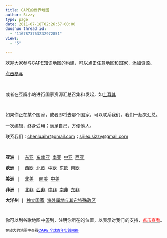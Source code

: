 ```yaml
---
title: CAPE的世界地图
author: Sizzy
type: page
date: 2011-07-18T02:26:57+00:00
duoshuo_thread_id:
  - "1167873763232972851"
views:
  - "5"

---
```

欢迎大家参与CAPE知识地图的构建，可以点击任意地区和国家，添加资源。

[点击参与][1]

&nbsp;

或者在豆瓣小站进行国家资源汇总召集和发起，如[土耳其][2]

&nbsp;

如果你正在某个国家，或者即将去那个国家，可以联系我们，我们一起来汇总。

一次编辑，终身受用；满足自己，方便他人。

联系我们：chenluaihr@gmail.com；sijiex.sizzy@gmail.com

&nbsp;

<pre><strong>亚洲</strong> |  <a title="Eastern Asia" href="http://www.hicape.org/w/Eastern_Asia">东亚</a> <a title="Southeast Asia" href="http://www.hicape.org/w/Southeast_Asia">东南亚</a> <a title="Southern Asia" href="http://www.hicape.org/w/Southern_Asia">南亚</a> <a title="Central Asia" href="http://www.hicape.org/w/Central_Asia">中亚</a> <a title="Western Asia" href="http://www.hicape.org/w/Western_Asia">西亚</a></pre>

<pre><strong>欧洲</strong> |  <a title="Western Europe" href="http://www.capechina.org/w/Western_Europe">西欧</a> <a title="Nordic" href="http://www.hicape.org/w/Nordic">北欧</a> <a title="Central Europe" href="http://www.capechina.org/w/Central_Europe">中欧</a> <a title="Eastern Europe" href="http://www.capechina.org/w/Eastern_Europe">东欧</a> <a title="Southern Europe" href="http://www.capechina.org/w/Southern_Europe">南欧</a></pre>

<pre><strong>美洲</strong> |  <a title="North America" href="http://www.capechina.org/w/North_America">北美</a>  <a title="South America" href="http://www.capechina.org/w/South_America">南美</a> <a title="Central America" href="http://www.capechina.org/w/Central_America">中美</a></pre>

<pre><strong>非洲</strong> |  <a title="North Africa" href="http://www.capechina.org/w/North_Africa">北非</a> <a title="Western Africa" href="http://www.capechina.org/w/Western_Africa">西非</a> <a title="Central Africa" href="http://www.capechina.org/w/Central_Africa">中非</a> <a title="South Africa" href="http://www.capechina.org/w/South_Africa">南非</a> <a title="East Africa" href="http://www.capechina.org/w/East_Africa">东非</a></pre>

<pre><strong>大洋州</strong> | <a title="Independent States" href="http://www.capechina.org/w/Independent_States">独立国家</a> <a title="Overseas Territories and other special Administrative Region" href="http://www.capechina.org/w/Overseas_Territories_and_other_special_Administrative_Region">海外属地与其它特殊政区</a></pre>

<pre></pre>

<pre></pre>

你可以到谷歌地图中签到，注明你所在的位置，以表示对我们的支持，<span style="color: #ff0000;"><a href="http://g.co/maps/fkme"><span style="color: #ff0000;">点击查看</span></a></span>。

  
<small>在较大的地图中查看<a style="color: #0000ff; text-align: left;" href="http://maps.google.com/maps/ms?msid=216067325836477220859.0004a93fb927edd4a3fa0&msa=0&ie=UTF8&source=embed&vpsrc=0&ll=65.07213,-92.8125&spn=157.614464,272.109375">CAPE 全球青年实践网络</a></small>

 [1]: http://www.hicape.org/w/Portal:Maps "参与资源推荐和编辑"
 [2]: http://site.douban.com/widget/forum/4788010/discussion/41369086/

